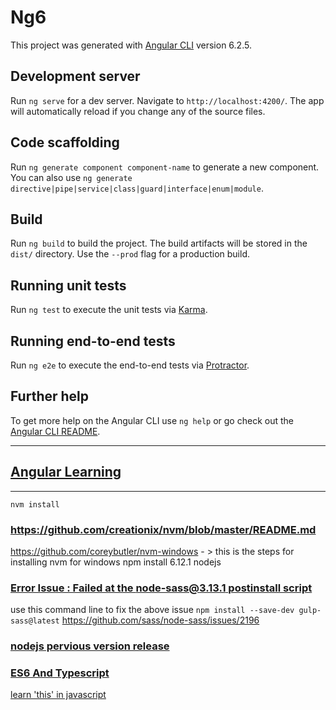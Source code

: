 # Ng6

This project was generated with [Angular CLI](https://github.com/angular/angular-cli) version 6.2.5.

## Development server

Run `ng serve` for a dev server. Navigate to `http://localhost:4200/`. The app will automatically reload if you change any of the source files.

## Code scaffolding

Run `ng generate component component-name` to generate a new component. You can also use `ng generate directive|pipe|service|class|guard|interface|enum|module`.

## Build

Run `ng build` to build the project. The build artifacts will be stored in the `dist/` directory. Use the `--prod` flag for a production build.

## Running unit tests

Run `ng test` to execute the unit tests via [Karma](https://karma-runner.github.io).

## Running end-to-end tests

Run `ng e2e` to execute the end-to-end tests via [Protractor](http://www.protractortest.org/).

## Further help

To get more help on the Angular CLI use `ng help` or go check out the [Angular CLI README](https://github.com/angular/angular-cli/blob/master/README.md).
____________________________
## [Angular Learning](https://github.com/Jennychen66/LearnJs/wiki/Angular-Learning)
____________________________

`nvm install`
### https://github.com/creationix/nvm/blob/master/README.md 
https://github.com/coreybutler/nvm-windows   - > this is the steps for installing nvm for windows
    npm install 6.12.1 nodejs
    
### [Error Issue : Failed at the node-sass@3.13.1 postinstall script](https://github.com/codecombat/codecombat/issues/4430)

use this command line to fix the above issue
    `npm install --save-dev gulp-sass@latest`
https://github.com/sass/node-sass/issues/2196
###  [nodejs pervious version release](https://nodejs.org/en/download/releases/)
### [ES6 And Typescript](https://github.com/Jennychen66/LearnJs/wiki/ES6-And-Typescript)

[learn 'this' in javascript](https://codeburst.io/javascript-the-keyword-this-for-beginners-fb5238d99f85)

